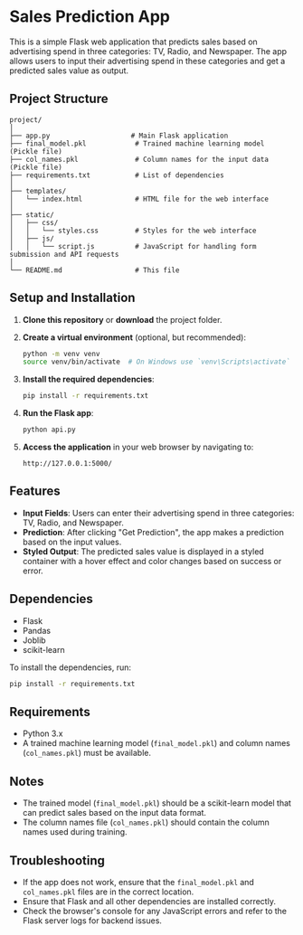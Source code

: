 
# Sales Prediction App

This is a simple Flask web application that predicts sales based on advertising spend in three categories: TV, Radio, and Newspaper. The app allows users to input their advertising spend in these categories and get a predicted sales value as output.

## Project Structure
```
project/
│
├── app.py                    # Main Flask application
├── final_model.pkl            # Trained machine learning model (Pickle file)
├── col_names.pkl              # Column names for the input data (Pickle file)
├── requirements.txt           # List of dependencies
│
├── templates/
│   └── index.html             # HTML file for the web interface
│
├── static/
│   ├── css/
│   │   └── styles.css         # Styles for the web interface
│   ├── js/
│   │   └── script.js          # JavaScript for handling form submission and API requests
│
└── README.md                  # This file
```

## Setup and Installation

1. **Clone this repository** or **download** the project folder.

2. **Create a virtual environment** (optional, but recommended):
   ```bash
   python -m venv venv
   source venv/bin/activate  # On Windows use `venv\Scripts\activate`
   ```

3. **Install the required dependencies**:
   ```bash
   pip install -r requirements.txt
   ```

4. **Run the Flask app**:
   ```bash
   python api.py
   ```

5. **Access the application** in your web browser by navigating to:
   ```
   http://127.0.0.1:5000/
   ```

## Features

- **Input Fields**: Users can enter their advertising spend in three categories: TV, Radio, and Newspaper.
- **Prediction**: After clicking "Get Prediction", the app makes a prediction based on the input values.
- **Styled Output**: The predicted sales value is displayed in a styled container with a hover effect and color changes based on success or error.

## Dependencies

- Flask
- Pandas
- Joblib
- scikit-learn

To install the dependencies, run:
```bash
pip install -r requirements.txt
```

## Requirements

- Python 3.x
- A trained machine learning model (`final_model.pkl`) and column names (`col_names.pkl`) must be available.

## Notes

- The trained model (`final_model.pkl`) should be a scikit-learn model that can predict sales based on the input data format.
- The column names file (`col_names.pkl`) should contain the column names used during training.

## Troubleshooting

- If the app does not work, ensure that the `final_model.pkl` and `col_names.pkl` files are in the correct location.
- Ensure that Flask and all other dependencies are installed correctly.
- Check the browser's console for any JavaScript errors and refer to the Flask server logs for backend issues.

